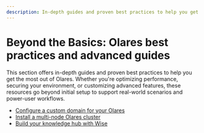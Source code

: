 ```yaml
---
description: In-depth guides and proven best practices to help you get the most out of Olares.
---
```

# Beyond the Basics: Olares best practices and advanced guides

This section offers in-depth guides and proven best practices to help you get the most out of Olares. Whether you're optimizing performance, securing your environment, or customizing advanced features, these resources go beyond initial setup to support real-world scenarios and power-user workflows.

- [Configure a custom domain for your Olares](set-custom-domain.md)
- [Install a multi-node Olares cluster](install-olares-multi-node.md)
- [Build your knowledge hub with Wise](organize-content.md)


